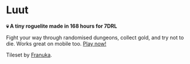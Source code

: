 # Luut

**💀 A tiny roguelite made in 168 hours for 7DRL**

Fight your way through randomised dungeons, collect gold, and try not to die. Works great on mobile too. [Play now!](https://tkers.nl/luut)

Tileset by [Franuka](https://franuka.itch.io/dungeon-asset-pack).
